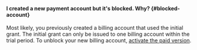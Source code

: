 #### I created a new payment account but it's blocked. Why? {#blocked-account}

Most likely, you previously created a billing account that used the initial grant. The initial grant can only be issued to one billing account within the trial period.
To unblock your new billing account, [activate the paid version](../operations/activate-commercial.md).


